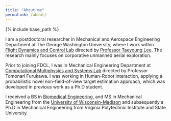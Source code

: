 ```yaml
---
title: "About me"
permalink: /about/
---
```


{% include base_path %}

I am a postdoctoral researcher in Mechanical and Aerospace Engineering Department at The George Washington University, where I work within [Flight Dynamics and Control Lab](http://fdcl.seas.gwu.edu/) directed by [Professor Taeyoung Lee](http://fdcl.seas.gwu.edu/faculty.html).
The research mainly focuses on corporative unmanned aerial exploration.

Prior to joining FDCL, I was in Mechanical Engineering Department at [Computational Multiphysics and Systems Lab](http://www.me.vt.edu/cms/) directed by Professor Tomonari Furukawa.
I was working in Human-Robot Interaction, applying a probabilistic novel non-field-of-view target estimation approach, which was developed in previous work as a Ph.D student.

I received a BS in [Biomedical Engineering](https://www.engr.wisc.edu/department/bme/), and MS in Mechanical Engineering from the [University of Wisconsin-Madison](http://www.wisc.edu/) and subsequently a Ph.D in Mechanical Engineering from Virginia Polytechnic Institute and State University.
